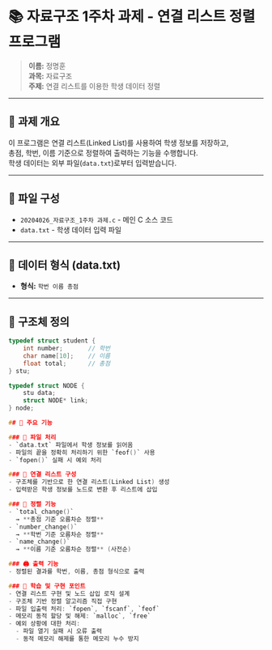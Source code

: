 # 📚 자료구조 1주차 과제 - 연결 리스트 정렬 프로그램

> **이름:** 정명훈   
> **과목:** 자료구조  
> **주제:** 연결 리스트를 이용한 학생 데이터 정렬

---

## 📌 과제 개요

이 프로그램은 연결 리스트(Linked List)를 사용하여 학생 정보를 저장하고,  
총점, 학번, 이름 기준으로 정렬하여 출력하는 기능을 수행합니다.  
학생 데이터는 외부 파일(`data.txt`)로부터 입력받습니다.

---

## 📂 파일 구성

- `20204026_자료구조_1주차 과제.c` - 메인 C 소스 코드
- `data.txt` - 학생 데이터 입력 파일

---

## 🧾 데이터 형식 (data.txt)

- **형식:** `학번 이름 총점`

---

## 🧱 구조체 정의

```c
typedef struct student {
    int number;       // 학번
    char name[10];    // 이름
    float total;      // 총점
} stu;

typedef struct NODE {
    stu data;
    struct NODE* link;
} node;

## 🔧 주요 기능

### 📁 파일 처리
- `data.txt` 파일에서 학생 정보를 읽어옴
- 파일의 끝을 정확히 처리하기 위한 `feof()` 사용
- `fopen()` 실패 시 예외 처리

### 🔗 연결 리스트 구성
- 구조체를 기반으로 한 연결 리스트(Linked List) 생성
- 입력받은 학생 정보를 노드로 변환 후 리스트에 삽입

### 🔄 정렬 기능
- `total_change()`  
  → **총점 기준 오름차순 정렬**
- `number_change()`  
  → **학번 기준 오름차순 정렬**
- `name_change()`  
  → **이름 기준 오름차순 정렬** (사전순)

### 🖨️ 출력 기능
- 정렬된 결과를 학번, 이름, 총점 형식으로 출력

### 🧠 학습 및 구현 포인트
- 연결 리스트 구현 및 노드 삽입 로직 설계
- 구조체 기반 정렬 알고리즘 직접 구현
- 파일 입출력 처리: `fopen`, `fscanf`, `feof`
- 메모리 동적 할당 및 해제: `malloc`, `free`
- 예외 상황에 대한 처리:
  - 파일 열기 실패 시 오류 출력
  - 동적 메모리 해제를 통한 메모리 누수 방지
